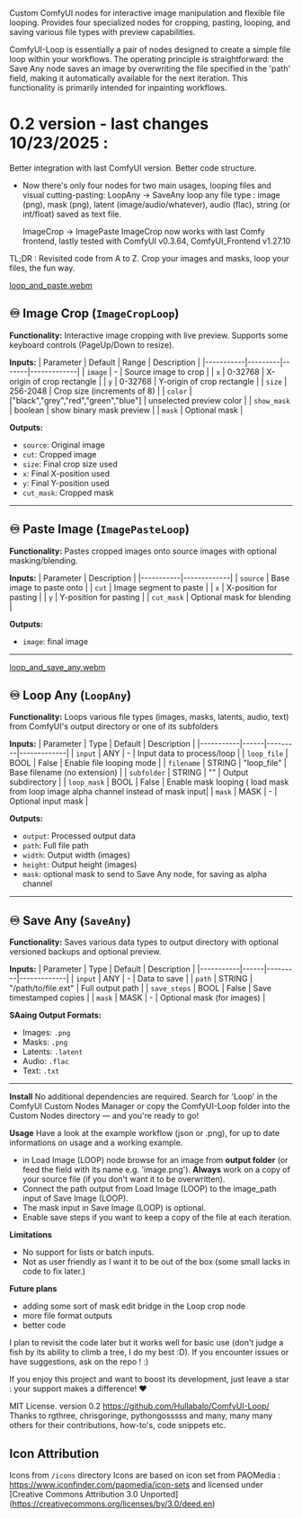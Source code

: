 Custom ComfyUI nodes for interactive image manipulation and flexible file looping. Provides four specialized nodes for cropping, pasting, looping, and saving various file types with preview capabilities.

ComfyUI-Loop is essentially a pair of nodes designed to create a simple file loop within your workflows. The operating principle is straightforward: the Save Any node saves an image by overwriting the file specified in the 'path' field, making it automatically available for the next iteration. This functionality is primarily intended for inpainting workflows.

# 0.2 version - last changes 10/23/2025 :
Better integration with last ComfyUI version. Better code structure.
- Now there's only four nodes for two main usages, looping files and visual cutting-pasting: 
  LoopAny -> SaveAny
  loop any file type : image (png), mask (png), latent (image/audio/whatever), audio (flac), string (or int/float) saved as text file.

  ImageCrop -> ImagePaste
  ImageCrop now works with last Comfy frontend, lastly tested with ComfyUI v0.3.64, ComfyUI_Frontend v1.27.10

TL;DR : Revisited code from A to Z. Crop your images and masks, loop your files, the fun way.

[loop_and_paste.webm](https://github.com/user-attachments/assets/83c2a7b8-c854-4681-9773-8110bdd753aa)

## ♾️ Image Crop (`ImageCropLoop`)
**Functionality:** Interactive image cropping with live preview. Supports some keyboard controls (PageUp/Down to resize).

**Inputs:**
| Parameter | Default | Range | Description |
|-----------|---------|-------|-------------|
| `image` | - | Source image to crop |
| `x` | 0-32768 | X-origin of crop rectangle |
| `y` | 0-32768 | Y-origin of crop rectangle |
| `size` | 256-2048 | Crop size (increments of 8) |
| `color` | ["black","grey","red","green","blue"] | unselected preview color |
| `show_mask` | boolean | show binary mask preview |
| `mask` | Optional mask |

**Outputs:**
- `source`: Original image
- `cut`: Cropped image
- `size`: Final crop size used
- `x`: Final X-position used
- `y`: Final Y-position used
- `cut_mask`: Cropped mask

---

## ♾️ Paste Image (`ImagePasteLoop`)
**Functionality:** Pastes cropped images onto source images with optional masking/blending.

**Inputs:**
| Parameter | Description |
|-----------|-------------|
| `source` | Base image to paste onto |
| `cut` | Image segment to paste |
| `x` | X-position for pasting |
| `y` | Y-position for pasting |
| `cut_mask` | Optional mask for blending |

**Outputs:**
- `image`: final image

---
[loop_and_save_any.webm](https://github.com/user-attachments/assets/d6e1c707-8403-419d-91ff-b470b1599d01)

## ♾️ Loop Any (`LoopAny`)
**Functionality:** Loops various file types (images, masks, latents, audio, text) from ComfyUI's output directory or one of its subfolders

**Inputs:**
| Parameter | Type | Default | Description |
|-----------|------|---------|-------------|
| `input` | ANY | - | Input data to process/loop |
| `loop_file` | BOOL | False | Enable file looping mode |
| `filename` | STRING | "loop_file" | Base filename (no extension) |
| `subfolder` | STRING | "" | Output subdirectory |
| `loop_mask` | BOOL | False | Enable mask looping ( load mask from loop image alpha channel instead of mask input|
| `mask` | MASK | - | Optional input mask |

**Outputs:**
- `output`: Processed output data
- `path`: Full file path
- `width`: Output width (images)
- `height`: Output height (images)
- `mask`: optional mask to send to Save Any node, for saving as alpha channel

---

## ♾️ Save Any (`SaveAny`)
**Functionality:** Saves various data types to output directory with optional versioned backups and optional preview.

**Inputs:**
| Parameter | Type | Default | Description |
|-----------|------|---------|-------------|
| `input` | ANY | - | Data to save |
| `path` | STRING | "/path/to/file.ext" | Full output path |
| `save_steps` | BOOL | False | Save timestamped copies |
| `mask` | MASK | - | Optional mask (for images) |

**SAaing Output Formats:**
- Images: `.png`
- Masks: `.png`
- Latents: `.latent`
- Audio: `.flac`
- Text: `.txt`
---

**Install**
No additional dependencies are required. Search for 'Loop' in the ComfyUI Custom Nodes Manager or copy the ComfyUI-Loop folder into the Custom Nodes directory — and you're ready to go!

**Usage**
Have a look at the example workflow (json or .png), for up to date informations on usage and a working example.
- in  Load Image (LOOP) node browse for an image from **output folder** (or feed the field with its name e.g. 'image.png'). **Always** work on a copy of your source file (if you don't want it to be overwritten).
- Connect the path output from Load Image (LOOP) to the image_path input of Save Image (LOOP).
- The mask input in Save Image (LOOP) is optional.
- Enable save steps if you want to keep a copy of the file at each iteration.

**Limitations**
- No support for lists or batch inputs.
- Not as user friendly as I want it to be out of the box (some small lacks in code to fix later.)

**Future plans**
- adding some sort of mask edit bridge in the Loop crop node
- more file format outputs
- better code

I plan to revisit the code later but it works well for basic use (don't judge a fish by its ability to climb a tree, I do my best :D). 
If you encounter issues or have suggestions, ask on the repo ! :)

If you enjoy this project and want to boost its development, just leave a star : your support makes a difference! ♥️

MIT License. version 0.2
https://github.com/Hullabalo/ComfyUI-Loop/
Thanks to rgthree, chrisgoringe, pythongosssss and many, many many others for their contributions, how-to's, code snippets etc.

## Icon Attribution
Icons from `/icons` directory Icons are based on icon set from PAOMedia :
https://www.iconfinder.com/paomedia/icon-sets
and licensed under [Creative Commons Attribution 3.0 Unported] (https://creativecommons.org/licenses/by/3.0/deed.en)
